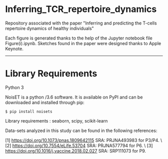 # Inferring_TCR_repertoire_dynamics
Repository associated with the paper "Inferring and predicting the T-cells repertoire dynamics of healthy individuals"

Each figure is generated thanks to the help of the Jupyter notebook file Figure(i).ipynb. Sketches found in the paper were designed thanks to Apple Keynote.

----------------------------------------------------------------------------------------------------------------------------

# Library Requirements

Python 3 

NoisET is a python /3.6 software. It is available on PyPI and can be downloaded and installed through pip:
```console
$ pip install noisets
```
Library requirements : seaborn, scipy, scikit-learn

Data-sets analyzed in this study can be found in the following references:

[1] https://doi.org/10.1073/pnas.1809642115 SRA: PRJNA493983 for P3/P4. \\
[2] https://doi.org/10.7554/eLife.53704 SRA: PRJNA577794 for P6. \\
[3] https://doi.org/10.1016/j.vaccine.2018.02.027 SRA: SRP111073 for P9.
